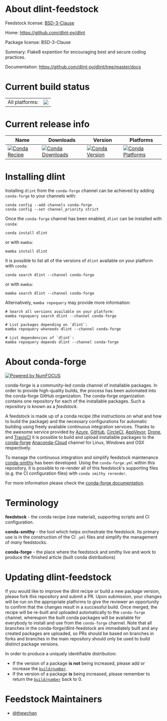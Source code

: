 About dlint-feedstock
=====================

Feedstock license: [BSD-3-Clause](https://github.com/conda-forge/dlint-feedstock/blob/main/LICENSE.txt)

Home: https://github.com/dlint-py/dlint

Package license: BSD-3-Clause

Summary: Flake8 expention for encouraging best and secure coding practices.

Documentation: https://github.com/dlint-py/dlint/tree/master/docs

Current build status
====================


<table><tr><td>All platforms:</td>
    <td>
      <a href="https://dev.azure.com/conda-forge/feedstock-builds/_build/latest?definitionId=14474&branchName=main">
        <img src="https://dev.azure.com/conda-forge/feedstock-builds/_apis/build/status/dlint-feedstock?branchName=main">
      </a>
    </td>
  </tr>
</table>

Current release info
====================

| Name | Downloads | Version | Platforms |
| --- | --- | --- | --- |
| [![Conda Recipe](https://img.shields.io/badge/recipe-dlint-green.svg)](https://anaconda.org/conda-forge/dlint) | [![Conda Downloads](https://img.shields.io/conda/dn/conda-forge/dlint.svg)](https://anaconda.org/conda-forge/dlint) | [![Conda Version](https://img.shields.io/conda/vn/conda-forge/dlint.svg)](https://anaconda.org/conda-forge/dlint) | [![Conda Platforms](https://img.shields.io/conda/pn/conda-forge/dlint.svg)](https://anaconda.org/conda-forge/dlint) |

Installing dlint
================

Installing `dlint` from the `conda-forge` channel can be achieved by adding `conda-forge` to your channels with:

```
conda config --add channels conda-forge
conda config --set channel_priority strict
```

Once the `conda-forge` channel has been enabled, `dlint` can be installed with `conda`:

```
conda install dlint
```

or with `mamba`:

```
mamba install dlint
```

It is possible to list all of the versions of `dlint` available on your platform with `conda`:

```
conda search dlint --channel conda-forge
```

or with `mamba`:

```
mamba search dlint --channel conda-forge
```

Alternatively, `mamba repoquery` may provide more information:

```
# Search all versions available on your platform:
mamba repoquery search dlint --channel conda-forge

# List packages depending on `dlint`:
mamba repoquery whoneeds dlint --channel conda-forge

# List dependencies of `dlint`:
mamba repoquery depends dlint --channel conda-forge
```


About conda-forge
=================

[![Powered by
NumFOCUS](https://img.shields.io/badge/powered%20by-NumFOCUS-orange.svg?style=flat&colorA=E1523D&colorB=007D8A)](https://numfocus.org)

conda-forge is a community-led conda channel of installable packages.
In order to provide high-quality builds, the process has been automated into the
conda-forge GitHub organization. The conda-forge organization contains one repository
for each of the installable packages. Such a repository is known as a *feedstock*.

A feedstock is made up of a conda recipe (the instructions on what and how to build
the package) and the necessary configurations for automatic building using freely
available continuous integration services. Thanks to the awesome service provided by
[Azure](https://azure.microsoft.com/en-us/services/devops/), [GitHub](https://github.com/),
[CircleCI](https://circleci.com/), [AppVeyor](https://www.appveyor.com/),
[Drone](https://cloud.drone.io/welcome), and [TravisCI](https://travis-ci.com/)
it is possible to build and upload installable packages to the
[conda-forge](https://anaconda.org/conda-forge) [Anaconda-Cloud](https://anaconda.org/)
channel for Linux, Windows and OSX respectively.

To manage the continuous integration and simplify feedstock maintenance
[conda-smithy](https://github.com/conda-forge/conda-smithy) has been developed.
Using the ``conda-forge.yml`` within this repository, it is possible to re-render all of
this feedstock's supporting files (e.g. the CI configuration files) with ``conda smithy rerender``.

For more information please check the [conda-forge documentation](https://conda-forge.org/docs/).

Terminology
===========

**feedstock** - the conda recipe (raw material), supporting scripts and CI configuration.

**conda-smithy** - the tool which helps orchestrate the feedstock.
                   Its primary use is in the construction of the CI ``.yml`` files
                   and simplify the management of *many* feedstocks.

**conda-forge** - the place where the feedstock and smithy live and work to
                  produce the finished article (built conda distributions)


Updating dlint-feedstock
========================

If you would like to improve the dlint recipe or build a new
package version, please fork this repository and submit a PR. Upon submission,
your changes will be run on the appropriate platforms to give the reviewer an
opportunity to confirm that the changes result in a successful build. Once
merged, the recipe will be re-built and uploaded automatically to the
`conda-forge` channel, whereupon the built conda packages will be available for
everybody to install and use from the `conda-forge` channel.
Note that all branches in the conda-forge/dlint-feedstock are
immediately built and any created packages are uploaded, so PRs should be based
on branches in forks and branches in the main repository should only be used to
build distinct package versions.

In order to produce a uniquely identifiable distribution:
 * If the version of a package **is not** being increased, please add or increase
   the [``build/number``](https://docs.conda.io/projects/conda-build/en/latest/resources/define-metadata.html#build-number-and-string).
 * If the version of a package **is** being increased, please remember to return
   the [``build/number``](https://docs.conda.io/projects/conda-build/en/latest/resources/define-metadata.html#build-number-and-string)
   back to 0.

Feedstock Maintainers
=====================

* [@thewchan](https://github.com/thewchan/)

